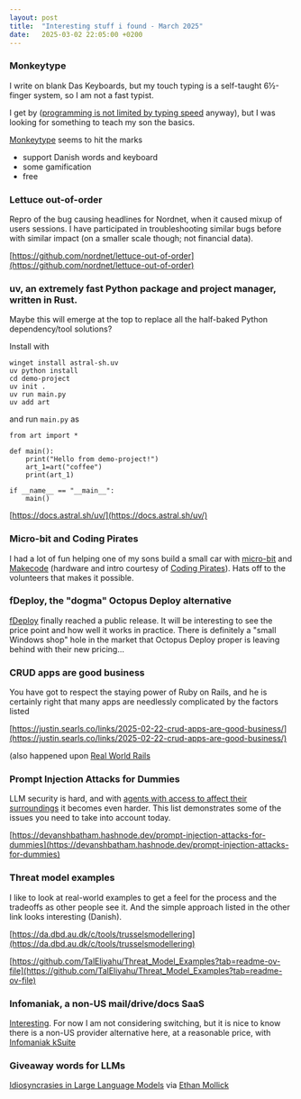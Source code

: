 ```yaml
---
layout: post
title:  "Interesting stuff i found - March 2025"
date:   2025-03-02 22:05:00 +0200
---
```

### Monkeytype
I write on blank Das Keyboards, but my touch typing is a self-taught 6½-finger system, so I am not a fast typist.

I get by ([programming is not limited by typing speed](https://blog.ploeh.dk/2018/09/17/typing-is-not-a-programming-bottleneck/#b82afa298f114b8c89113ea5f40fc278) anyway), 
but I was looking for something to teach my son the basics.

[Monkeytype](https://monkeytype.com/) seems to hit the marks

- support Danish words and keyboard
- some gamification
- free

### Lettuce out-of-order
Repro of the bug causing headlines for Nordnet, when it caused mixup of users sessions. I have participated in troubleshooting similar bugs before with similar impact (on a smaller scale though; not financial data).

[https://github.com/nordnet/lettuce-out-of-order](https://github.com/nordnet/lettuce-out-of-order)

### uv, an extremely fast Python package and project manager, written in Rust.
Maybe this will emerge at the top to replace all the half-baked Python dependency/tool solutions?

Install with
```
winget install astral-sh.uv
uv python install
cd demo-project
uv init .
uv run main.py
uv add art
```
and run `main.py` as 
```
from art import *

def main():
    print("Hello from demo-project!")
    art_1=art("coffee")
    print(art_1)

if __name__ == "__main__":
    main()
```
[https://docs.astral.sh/uv/](https://docs.astral.sh/uv/)

### Micro-bit and Coding Pirates
I had a lot of fun helping one of my sons build a small car with [micro-bit](https://www.dr.dk/skole/ultrabit) and [Makecode](https://makecode.microbit.org/) (hardware and intro courtesy of [Coding Pirates](https://codingpirates.dk/)). 
Hats off to the volunteers that makes it possible.

### fDeploy, the "dogma" Octopus Deploy alternative
[fDeploy](https://www.fdeploy.com/) finally reached a public release. It will be interesting to see the price point and how well it works in practice. 
There is definitely a "small Windows shop" hole in the market that Octopus Deploy proper is leaving behind with their new pricing...

### CRUD apps are good business
You have got to respect the staying power of Ruby on Rails, and he is certainly right that many apps are needlessly complicated by the factors listed

[https://justin.searls.co/links/2025-02-22-crud-apps-are-good-business/](https://justin.searls.co/links/2025-02-22-crud-apps-are-good-business/)

(also happened upon [Real World Rails](https://github.com/eliotsykes/real-world-rails/tree/main/apps)

### Prompt Injection Attacks for Dummies
LLM security is hard, and with [agents with access to affect their surroundings](https://techcommunity.microsoft.com/blog/azuredevcommunityblog/unlock-the-power-of-ai-with-azure-ai-assistant-tool/4258696) it becomes even harder. This list demonstrates some of the issues you need to take into account today.

[https://devanshbatham.hashnode.dev/prompt-injection-attacks-for-dummies](https://devanshbatham.hashnode.dev/prompt-injection-attacks-for-dummies)

### Threat model examples
I like to look at real-world examples to get a feel for the process and the tradeoffs as other people see it. And the simple approach listed in the other link looks interesting (Danish).

[https://da.dbd.au.dk/c/tools/trusselsmodellering](https://da.dbd.au.dk/c/tools/trusselsmodellering)

[https://github.com/TalEliyahu/Threat_Model_Examples?tab=readme-ov-file](https://github.com/TalEliyahu/Threat_Model_Examples?tab=readme-ov-file)

### Infomaniak, a non-US mail/drive/docs SaaS
[Interesting](https://mas.to/@tastapod/114067107682220462). For now I am not considering switching, but it is nice to know there is a non-US provider alternative here, at a reasonable price, with [Infomaniak kSuite](https://www.infomaniak.com/en/ksuite/myksuite)

### Giveaway words for LLMs
[Idiosyncrasies in Large Language Models](https://x.com/emollick/status/1892047167713427687?) via [Ethan Mollick](https://x.com/emollick/status/1892047167713427687?)
